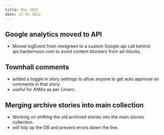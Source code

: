 ```yaml
---
title: May 2022
date: 17-05-2022
---
```


## Google analytics moved to API
- Moved logEvent from nextgreen to a custom Google api call behind api.hackernoon.com to avoid content blockers from ad-blocks.

## Townhall comments
- added a toggle in story settings to allow anyone to get auto approval on comments in that story.
- useful for AMAs as per Limarc.

## Merging archive stories into main collection
- Working on shifting the old archived stories into the main stories collection.
- will tidy up the DB and prevent errors down the line.

